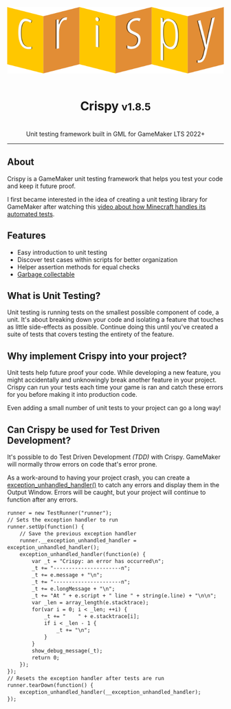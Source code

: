 <div align="center">
    <img src="./assets/crispy-logo.png" alt="Crispy Logo">
</div>

<br>

<center>
    <h1>
        Crispy <small>v1.8.5</small>
    <h1>
</center>

<center>
    Unit testing framework built in GML for GameMaker LTS 2022+
</center>

----

## About

Crispy is a GameMaker unit testing framework that helps you test your code and keep it future proof.

I first became interested in the idea of creating a unit testing library for GameMaker after watching this [video about how Minecraft handles its automated tests](https://youtu.be/vXaWOJTCYNg?t=48).

## Features

* Easy introduction to unit testing
* Discover test cases within scripts for better organization
* Helper assertion methods for equal checks
* [Garbage collectable](https://manual.gamemaker.io/monthly/en/GameMaker_Language/GML_Reference/Garbage_Collection/Garbage_Collection.htm)

## What is Unit Testing?

Unit testing is running tests on the smallest possible component of code, a unit. It's about breaking down your code and isolating a feature that touches as little side-effects as possible. Continue doing this until you've created a suite of tests that covers testing the entirety of the feature.

## Why implement Crispy into your project?

Unit tests help future proof your code. While developing a new feature, you might accidentally and unknowingly break another feature in your project. Crispy can run your tests each time your game is ran and catch these errors for you before making it into production code.

Even adding a small number of unit tests to your project can go a long way!

## Can Crispy be used for Test Driven Development?

It's possible to do Test Driven Development *(TDD)* with Crispy. GameMaker will normally throw errors on code that's error prone.

As a work-around to having your project crash, you can create a [exception_unhandled_handler()](https://manual.yoyogames.com/GameMaker_Language/GML_Reference/Debugging/exception_unhandled_handler.htm) to catch any errors and display them in the Output Window. Errors will be caught, but your project will continue to function after any errors.

```gml
runner = new TestRunner("runner");
// Sets the exception handler to run
runner.setUp(function() {
    // Save the previous exception handler
    runner.__exception_unhandled_handler = exception_unhandled_handler();
    exception_unhandled_handler(function(e) {
        var _t = "Crispy: an error has occurred\n";
        _t += "----------------------n";
        _t += e.message + "\n";
        _t += "----------------------n";
        _t += e.longMessage + "\n";
        _t += "At " + e.script + " line " + string(e.line) + "\n\n";
        var _len = array_length(e.stacktrace);
        for(var i = 0; i < _len; ++i) {
            _t += "    " + e.stacktrace[i];
            if i < _len - 1 {
                _t += "\n";
            }
        }
        show_debug_message(_t);
        return 0;
    });
});
// Resets the exception handler after tests are run
runner.tearDown(function() {
    exception_unhandled_handler(__exception_unhandled_handler);
});
```
